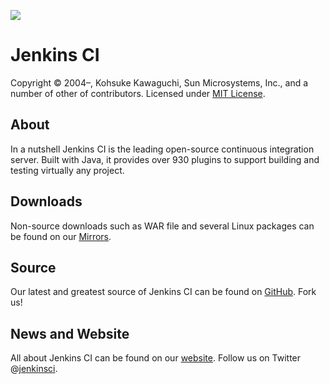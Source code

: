 [![][ButlerImage]][website] 

Jenkins CI
==========
Copyright © 2004–, Kohsuke Kawaguchi, Sun Microsystems, Inc., and a number of other of contributors. Licensed under [MIT License].

About
-----
In a nutshell Jenkins CI is the leading open-source continuous integration server. Built with Java, it provides over 930 plugins to support building and testing virtually any project.

Downloads
---------
Non-source downloads such as WAR file and several Linux packages can be found on our [Mirrors].

Source
------
Our latest and greatest source of Jenkins CI can be found on [GitHub]. Fork us!

News and Website
----------------
All about Jenkins CI can be found on our [website]. Follow us on Twitter @[jenkinsci].

[ButlerImage]: http://jenkins-ci.org/sites/default/files/jenkins_logo.png
[MIT License]: https://github.com/jenkinsci/jenkins/raw/master/LICENSE.txt
[Mirrors]: http://mirrors.jenkins-ci.org
[GitHub]: https://github.com/jenkinsci/jenkins
[website]: http://jenkins-ci.org
[jenkinsci]: http://twitter.com/jenkinsci
